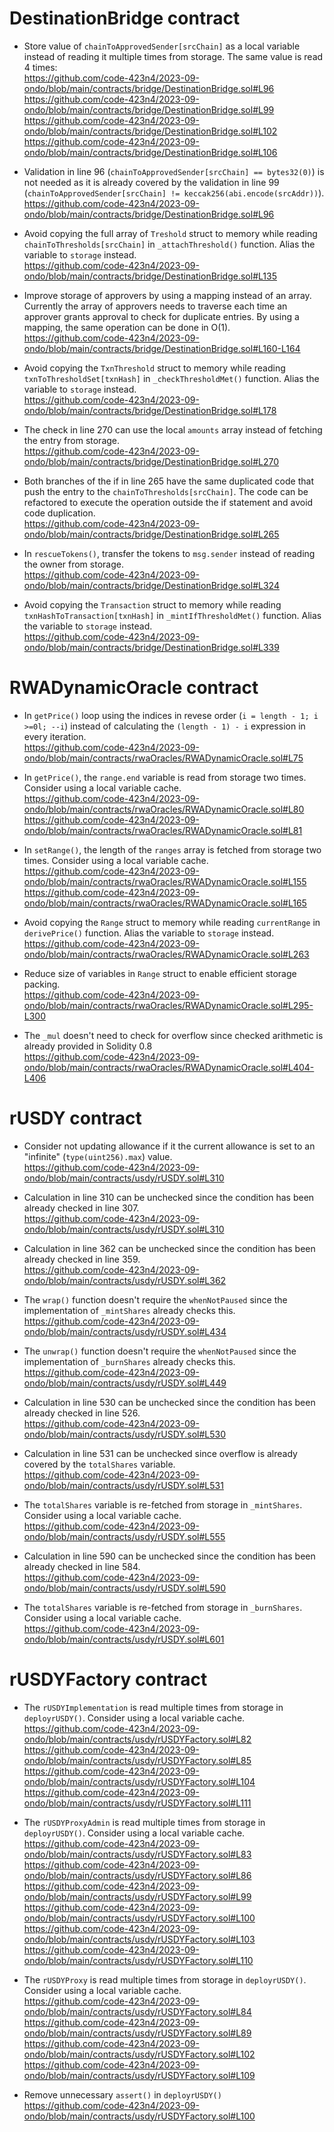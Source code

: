 # DestinationBridge contract

- Store value of `chainToApprovedSender[srcChain]` as a local variable instead of reading it multiple times from storage. The same value is read 4 times:  
  https://github.com/code-423n4/2023-09-ondo/blob/main/contracts/bridge/DestinationBridge.sol#L96  
  https://github.com/code-423n4/2023-09-ondo/blob/main/contracts/bridge/DestinationBridge.sol#L99  
  https://github.com/code-423n4/2023-09-ondo/blob/main/contracts/bridge/DestinationBridge.sol#L102  
  https://github.com/code-423n4/2023-09-ondo/blob/main/contracts/bridge/DestinationBridge.sol#L106  
  
- Validation in line 96 (`chainToApprovedSender[srcChain] == bytes32(0)`) is not needed as it is already covered by the validation in line 99 (`chainToApprovedSender[srcChain] != keccak256(abi.encode(srcAddr))`).  
  https://github.com/code-423n4/2023-09-ondo/blob/main/contracts/bridge/DestinationBridge.sol#L96  
  
- Avoid copying the full array of `Treshold` struct to memory while reading `chainToThresholds[srcChain]` in `_attachThreshold()` function. Alias the variable to `storage` instead.  
  https://github.com/code-423n4/2023-09-ondo/blob/main/contracts/bridge/DestinationBridge.sol#L135
  
- Improve storage of approvers by using a mapping instead of an array. Currently the array of approvers needs to traverse each time an approver grants approval to check for duplicate entries. By using a mapping, the same operation can be done in O(1).
  https://github.com/code-423n4/2023-09-ondo/blob/main/contracts/bridge/DestinationBridge.sol#L160-L164  
  
- Avoid copying the `TxnThreshold` struct to memory while reading `txnToThresholdSet[txnHash]` in `_checkThresholdMet()` function. Alias the variable to `storage` instead.  
  https://github.com/code-423n4/2023-09-ondo/blob/main/contracts/bridge/DestinationBridge.sol#L178  
  
- The check in line 270 can use the local `amounts` array instead of fetching the entry from storage.  
  https://github.com/code-423n4/2023-09-ondo/blob/main/contracts/bridge/DestinationBridge.sol#L270  

- Both branches of the if in line 265 have the same duplicated code that push the entry to the `chainToThresholds[srcChain]`. The code can be refactored to execute the operation outside the if statement and avoid code duplication.  
  https://github.com/code-423n4/2023-09-ondo/blob/main/contracts/bridge/DestinationBridge.sol#L265  
  
- In `rescueTokens()`, transfer the tokens to `msg.sender` instead of reading the owner from storage.  
  https://github.com/code-423n4/2023-09-ondo/blob/main/contracts/bridge/DestinationBridge.sol#L324  
  
- Avoid copying the `Transaction` struct to memory while reading `txnHashToTransaction[txnHash]` in `_mintIfThresholdMet()` function. Alias the variable to `storage` instead.  
  https://github.com/code-423n4/2023-09-ondo/blob/main/contracts/bridge/DestinationBridge.sol#L339  
  

# RWADynamicOracle contract

- In `getPrice()` loop using the indices in revese order (`i = length - 1; i >=0l; --i`) instead of calculating the `(length - 1) - i` expression in every iteration.  
  https://github.com/code-423n4/2023-09-ondo/blob/main/contracts/rwaOracles/RWADynamicOracle.sol#L75

- In `getPrice()`, the `range.end` variable is read from storage two times. Consider using a local variable cache.  
  https://github.com/code-423n4/2023-09-ondo/blob/main/contracts/rwaOracles/RWADynamicOracle.sol#L80  
  https://github.com/code-423n4/2023-09-ondo/blob/main/contracts/rwaOracles/RWADynamicOracle.sol#L81  
  
- In `setRange()`, the length of the `ranges` array is fetched from storage two times. Consider using a local variable cache.  
  https://github.com/code-423n4/2023-09-ondo/blob/main/contracts/rwaOracles/RWADynamicOracle.sol#L155  
  https://github.com/code-423n4/2023-09-ondo/blob/main/contracts/rwaOracles/RWADynamicOracle.sol#L165  

- Avoid copying the `Range` struct to memory while reading `currentRange` in `derivePrice()` function. Alias the variable to `storage` instead.  
  https://github.com/code-423n4/2023-09-ondo/blob/main/contracts/rwaOracles/RWADynamicOracle.sol#L263  
  
- Reduce size of variables in `Range` struct to enable efficient storage packing.  
  https://github.com/code-423n4/2023-09-ondo/blob/main/contracts/rwaOracles/RWADynamicOracle.sol#L295-L300

- The `_mul` doesn't need to check for overflow since checked arithmetic is already provided in Solidity 0.8  
  https://github.com/code-423n4/2023-09-ondo/blob/main/contracts/rwaOracles/RWADynamicOracle.sol#L404-L406  


# rUSDY contract

- Consider not updating allowance if it the current allowance is set to an "infinite" (`type(uint256).max`) value.  
  https://github.com/code-423n4/2023-09-ondo/blob/main/contracts/usdy/rUSDY.sol#L310  
  
- Calculation in line 310 can be unchecked since the condition has been already checked in line 307.  
  https://github.com/code-423n4/2023-09-ondo/blob/main/contracts/usdy/rUSDY.sol#L310  

- Calculation in line 362 can be unchecked since the condition has been already checked in line 359.  
  https://github.com/code-423n4/2023-09-ondo/blob/main/contracts/usdy/rUSDY.sol#L362

- The `wrap()` function doesn't require the `whenNotPaused` since the implementation of `_mintShares` already checks this.  
  https://github.com/code-423n4/2023-09-ondo/blob/main/contracts/usdy/rUSDY.sol#L434  
  
- The `unwrap()` function doesn't require the `whenNotPaused` since the implementation of `_burnShares` already checks this.  
  https://github.com/code-423n4/2023-09-ondo/blob/main/contracts/usdy/rUSDY.sol#L449  
  
- Calculation in line 530 can be unchecked since the condition has been already checked in line 526.  
  https://github.com/code-423n4/2023-09-ondo/blob/main/contracts/usdy/rUSDY.sol#L530  

- Calculation in line 531 can be unchecked since overflow is already covered by the `totalShares` variable.  
https://github.com/code-423n4/2023-09-ondo/blob/main/contracts/usdy/rUSDY.sol#L531  

- The `totalShares` variable is re-fetched from storage in `_mintShares`. Consider using a local variable cache.  
  https://github.com/code-423n4/2023-09-ondo/blob/main/contracts/usdy/rUSDY.sol#L555  
  
- Calculation in line 590 can be unchecked since the condition has been already checked in line 584.  
  https://github.com/code-423n4/2023-09-ondo/blob/main/contracts/usdy/rUSDY.sol#L590  

- The `totalShares` variable is re-fetched from storage in `_burnShares`. Consider using a local variable cache.  
  https://github.com/code-423n4/2023-09-ondo/blob/main/contracts/usdy/rUSDY.sol#L601  
  

# rUSDYFactory contract

- The `rUSDYImplementation` is read multiple times from storage in `deployrUSDY()`. Consider using a local variable cache.  
  https://github.com/code-423n4/2023-09-ondo/blob/main/contracts/usdy/rUSDYFactory.sol#L82  
  https://github.com/code-423n4/2023-09-ondo/blob/main/contracts/usdy/rUSDYFactory.sol#L85  
  https://github.com/code-423n4/2023-09-ondo/blob/main/contracts/usdy/rUSDYFactory.sol#L104  
  https://github.com/code-423n4/2023-09-ondo/blob/main/contracts/usdy/rUSDYFactory.sol#L111  

- The `rUSDYProxyAdmin` is read multiple times from storage in `deployrUSDY()`. Consider using a local variable cache.  
  https://github.com/code-423n4/2023-09-ondo/blob/main/contracts/usdy/rUSDYFactory.sol#L83  
  https://github.com/code-423n4/2023-09-ondo/blob/main/contracts/usdy/rUSDYFactory.sol#L86  
  https://github.com/code-423n4/2023-09-ondo/blob/main/contracts/usdy/rUSDYFactory.sol#L99  
  https://github.com/code-423n4/2023-09-ondo/blob/main/contracts/usdy/rUSDYFactory.sol#L100  
  https://github.com/code-423n4/2023-09-ondo/blob/main/contracts/usdy/rUSDYFactory.sol#L103  
  https://github.com/code-423n4/2023-09-ondo/blob/main/contracts/usdy/rUSDYFactory.sol#L110  

- The `rUSDYProxy` is read multiple times from storage in `deployrUSDY()`. Consider using a local variable cache.  
  https://github.com/code-423n4/2023-09-ondo/blob/main/contracts/usdy/rUSDYFactory.sol#L84  
  https://github.com/code-423n4/2023-09-ondo/blob/main/contracts/usdy/rUSDYFactory.sol#L89  
  https://github.com/code-423n4/2023-09-ondo/blob/main/contracts/usdy/rUSDYFactory.sol#L102  
  https://github.com/code-423n4/2023-09-ondo/blob/main/contracts/usdy/rUSDYFactory.sol#L109  

- Remove unnecessary `assert()` in `deployrUSDY()`  
  https://github.com/code-423n4/2023-09-ondo/blob/main/contracts/usdy/rUSDYFactory.sol#L100  
